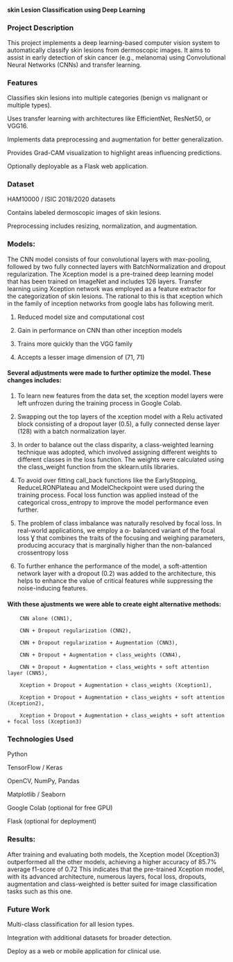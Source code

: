 #### skin Lesion Classification using Deep Learning

### Project Description

This project implements a deep learning-based computer vision system to automatically classify skin lesions from dermoscopic images. It aims to assist in early detection of skin cancer (e.g., melanoma) using Convolutional Neural Networks (CNNs) and transfer learning.

### Features

Classifies skin lesions into multiple categories (benign vs malignant or multiple types).

Uses transfer learning with architectures like EfficientNet, ResNet50, or VGG16.

Implements data preprocessing and augmentation for better generalization.

Provides Grad-CAM visualization to highlight areas influencing predictions.

Optionally deployable as a Flask web application.

### Dataset

HAM10000 / ISIC 2018/2020 datasets

Contains labeled dermoscopic images of skin lesions.

Preprocessing includes resizing, normalization, and augmentation.

### Models:

The CNN model consists of four convolutional layers with max-pooling, followed by two fully connected layers with BatchNormalization and dropout regularization. The Xception model is a pre-trained deep learning model that has been trained on ImageNet and includes 126 layers. Transfer learning using Xception network was employed as a feature extractor for the categorization of skin lesions.  The rational to this is that xception which in the family of inception networks from google labs has following merit. 

1. Reduced model size and computational cost 

2. Gain in performance on CNN than other inception models

3. Trains more quickly than the VGG family

4. Accepts a lesser image dimension of (71, 71) 

#### Several adjustments were made to further optimize the model. These changes includes:

1. To learn new features from the data set, the xception model layers were left unfrozen during the training process in Google Colab.

2. Swapping out the top layers of the xception model with a Relu activated block consisting of a dropout layer (0.5), a fully connected dense layer (128) with a batch    normalization layer. 

3. In order to balance out the class disparity, a class-weighted learning technique was adopted, which involved assigning different weights to different classes in the loss function. The weights were calculated using the class_weight function from the sklearn.utils libraries. 

4. To avoid over fitting call_back functions like the EarlyStopping, ReduceLRONPlateau and ModelCheckpoint were used during the training process.
Focal loss function was applied instead of the categorical cross_entropy to improve the model performance even further.

5. The problem of class imbalance was naturally resolved by focal loss. In real-world applications, we employ a α- balanced variant of the focal loss Ɣ that combines the traits of the focusing and weighing parameters, producing accuracy that is marginally higher than the non-balanced crossentropy loss

6. To further enhance the performance of the model, a soft-attention network layer with a dropout (0.2) was added to the architecture, this helps to enhance the value of critical features while suppressing the noise-inducing features. 


#### With these ajustments we were able to create eight alternative methods: 

        CNN alone (CNN1), 

        CNN + Dropout regularization (CNN2), 

        CNN + Dropout regularization + Augmentation (CNN3), 

        CNN + Dropout + Augmentation + class_weights (CNN4), 

        CNN + Dropout + Augmentation + class_weights + soft attention layer (CNN5), 

        Xception + Dropout + Augmentation + class_weights (Xception1), 

        Xception + Dropout + Augmentation + class_weights + soft attention (Xception2), 

        Xception + Dropout + Augmentation + class_weights + soft attention + focal loss (Xception3)

### Technologies Used

Python

TensorFlow / Keras

OpenCV, NumPy, Pandas

Matplotlib / Seaborn

Google Colab (optional for free GPU)

Flask (optional for deployment)

### Results:

After training and evaluating both models, the Xception model (Xception3) outperformed all the other models, achieving a higher accuracy of 85.7% average f1-score of  0.72 This indicates that the pre-trained Xception model, with its advanced architecture, numerous layers, focal loss, dropouts, augmentation and class-weighted is better suited for image classification tasks such as this one.

### Future Work

Multi-class classification for all lesion types.

Integration with additional datasets for broader detection.

Deploy as a web or mobile application for clinical use.
